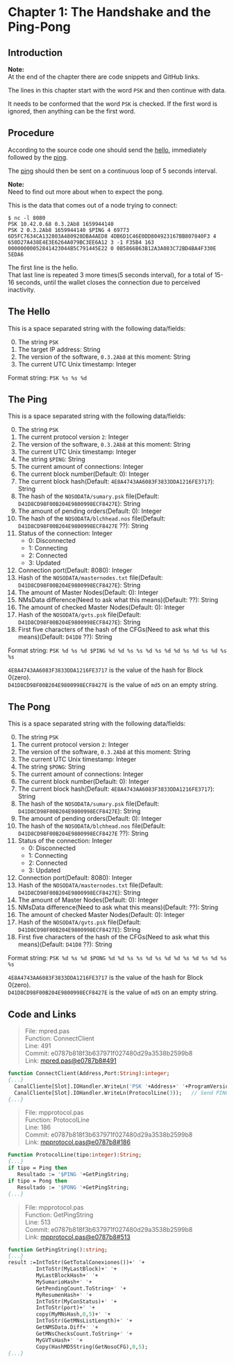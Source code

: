 # Chapter 1: The Handshake and the Ping-Pong

## Introduction

<div class="callout callout-info"><strong>Note:</strong><br> At the end of the chapter there are code snippets and GitHub links.</div>

The lines in this chapter start with the word `PSK` and then continue with data.

It needs to be conformed that the word `PSK` is checked. If the first word is ignored, then anything can be the first word.

## Procedure

According to the source code one should send the [hello](#the-hello), immediately followed by the [ping](#the-ping).

The [ping](#the-ping) should then be sent on a continuous loop of 5 seconds interval.

<div class="callout callout-warning"><strong>Note:</strong><br> Need to find out more about when to expect the pong.</div>

This is the data that comes out of a node trying to connect:

```console
$ nc -l 8080
PSK 10.42.0.68 0.3.2Ab8 1659944140
PSK 2 0.3.2Ab8 1659944140 $PING 4 69773 6D5FC7634CA132803A480928DBA4AED8 4DB6D1C46E0DD804923167BB807840F3 4 650D27A438E4E3E6264A079BC3EE6A12 3 -1 F35B4 163 00000000052841423044B5C791445E22 0 0B5866B63B12A3A083C72BD4BA4F330E 5EDA6
```

The first line is the hello.  
That last line is repeated 3 more times(5 seconds interval), for a total of 15-16 seconds, until the wallet closes the connection due to perceived inactivity.

## The Hello

This is a space separated string with the following data/fields:

0. The string `PSK`
1. The target IP address: String
2. The version of the software, `0.3.2Ab8` at this moment: String
3. The current UTC Unix timestamp: Integer

Format string: `PSK %s %s %d`

## The Ping

This is a space separated string with the following data/fields:

0. The string `PSK`
1. The current protocol version `2`: Integer
2. The version of the software, `0.3.2Ab8` at this moment: String
3. The current UTC Unix timestamp: Integer
4. The string `$PING`: String
5. The current amount of connections: Integer
6. The current block number(Default: 0): Integer
7. The current block hash(Default: `4E8A4743AA6083F3833DDA1216FE3717`): String
8. The hash of the `NOSODATA/sumary.psk` file(Default: `D41D8CD98F00B204E9800998ECF8427E`): String
9. The amount of pending orders(Default: 0): Integer
10. The hash of the `NOSODATA/blchhead.nos` file(Default: `D41D8CD98F00B204E9800998ECF8427E` ??): String
11. Status of the connection: Integer
    - 0: Disconnected
    - 1: Connecting
    - 2: Connected
    - 3: Updated
12. Connection port(Default: 8080): Integer
13. Hash of the `NOSODATA/masternodes.txt` file(Default: `D41D8CD98F00B204E9800998ECF8427E`): String
14. The amount of Master Nodes(Default: 0): Integer
15. NMsData difference(Need to ask what this means)(Default: ??): String
16. The amount of checked Master Nodes(Default: 0): Integer
17. Hash of the `NOSODATA/gvts.psk` file(Default: `D41D8CD98F00B204E9800998ECF8427E`): String
18. First five characters of the hash of the CFGs(Need to ask what this means)(Default: `D41D8` ??): String

Format string: `PSK %d %s %d $PING %d %d %s %s %d %s %d %d %s %d %s %d %s %s`

<div class="callout">
    <code>4E8A4743AA6083F3833DDA1216FE3717</code> is the value of the hash for Block 0(zero).<br>
    <code>D41D8CD98F00B204E9800998ECF8427E</code> is the value of <code>md5</code> on an empty string.
</div>

## The Pong

This is a space separated string with the following data/fields:

0. The string `PSK`
1. The current protocol version `2`: Integer
2. The version of the software, `0.3.2Ab8` at this moment: String
3. The current UTC Unix timestamp: Integer
4. The string `$PONG`: String
5. The current amount of connections: Integer
6. The current block number(Default: 0): Integer
7. The current block hash(Default: `4E8A4743AA6083F3833DDA1216FE3717`): String
8. The hash of the `NOSODATA/sumary.psk` file(Default: `D41D8CD98F00B204E9800998ECF8427E`): String
9. The amount of pending orders(Default: 0): Integer
10. The hash of the `NOSODATA/blchhead.nos` file(Default: `D41D8CD98F00B204E9800998ECF8427E` ??): String
11. Status of the connection: Integer
    - 0: Disconnected
    - 1: Connecting
    - 2: Connected
    - 3: Updated
12. Connection port(Default: 8080): Integer
13. Hash of the `NOSODATA/masternodes.txt` file(Default: `D41D8CD98F00B204E9800998ECF8427E`): String
14. The amount of Master Nodes(Default: 0): Integer
15. NMsData difference(Need to ask what this means)(Default: ??): String
16. The amount of checked Master Nodes(Default: 0): Integer
17. Hash of the `NOSODATA/gvts.psk` file(Default: `D41D8CD98F00B204E9800998ECF8427E`): String
18. First five characters of the hash of the CFGs(Need to ask what this means)(Default: `D41D8` ??): String

Format string: `PSK %d %s %d $PONG %d %d %s %s %d %s %d %d %s %d %s %d %s %s`

<div class="callout">
    <code>4E8A4743AA6083F3833DDA1216FE3717</code> is the value of the hash for Block 0(zero).<br>
    <code>D41D8CD98F00B204E9800998ECF8427E</code> is the value of <code>md5</code> on an empty string.
</div>

## Code and Links

> File: mpred.pas  
> Function: ConnectClient  
> Line: 491  
> Commit: e0787b818f3b637971f027480d29a3538b2599b8  
> Link: [mpred.pas@e0787b8#491](https://github.com/Noso-Project/NosoWallet/blob/e0787b818f3b637971f027480d29a3538b2599b8/mpred.pas#L491)

```pas
function ConnectClient(Address,Port:String):integer;
{...}
  CanalCliente[Slot].IOHandler.WriteLn('PSK '+Address+' '+ProgramVersion+subversion+' '+UTCTime);
  CanalCliente[Slot].IOHandler.WriteLn(ProtocolLine(3));   // Send PING
{...}
```

> File: mpprotocol.pas  
> Function: ProtocolLine  
> Line: 186  
> Commit: e0787b818f3b637971f027480d29a3538b2599b8  
> Link: [mpprotocol.pas@e0787b8#186](https://github.com/Noso-Project/NosoWallet/blob/e0787b818f3b637971f027480d29a3538b2599b8/mpprotocol.pas#L186)

```pas
Function ProtocolLine(tipo:integer):String;
{...}
if tipo = Ping then
   Resultado := '$PING '+GetPingString;
if tipo = Pong then
   Resultado := '$PONG '+GetPingString;
{...}
```

> File: mpprotocol.pas  
> Function: GetPingString  
> Line: 513  
> Commit: e0787b818f3b637971f027480d29a3538b2599b8  
> Link: [mpprotocol.pas@e0787b8#513](https://github.com/Noso-Project/NosoWallet/blob/e0787b818f3b637971f027480d29a3538b2599b8/mpprotocol.pas#L513)

```pas
function GetPingString():string;
{...}
result :=IntToStr(GetTotalConexiones())+' '+
         IntToStr(MyLastBlock)+' '+
         MyLastBlockHash+' '+
         MySumarioHash+' '+
         GetPendingCount.ToString+' '+
         MyResumenHash+' '+
         IntToStr(MyConStatus)+' '+
         IntToStr(port)+' '+
         copy(MyMNsHash,0,5)+' '+
         IntToStr(GetMNsListLength)+' '+
         GetNMSData.Diff+' '+
         GetMNsChecksCount.ToString+' '+
         MyGVTsHash+' '+
         Copy(HashMD5String(GetNosoCFG),0,5);
{...}
```
